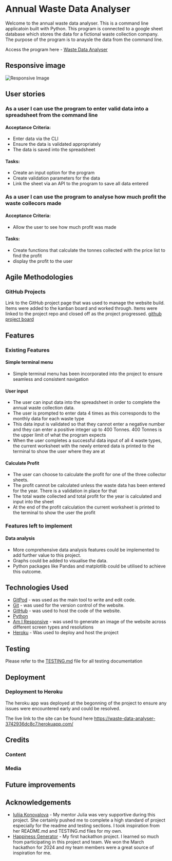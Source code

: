 # Annual Waste Data Analyser 
Welcome to the annual waste data analyser. This is a command line applicatoin built with Python. This program is connected to a google sheet database which stores the data for a fictional waste collection company. The purpose of the program is to anaysle the data from the command line.

Access the program here - [Waste Data Analyser](https://waste-data-analyser-3742936dc8c7.herokuapp.com/)

## Responsive image
![Responsive Image]()
## User stories

### As a user I can use the  program to enter valid data into a spreadsheet from the command line
#### Acceptance Criteria:
- Enter data via the CLI
- Ensure the data is validated appropriately
- The data is saved into the spreadsheet
#### Tasks:
- Create an input option for the program
- Create validation parameters for the data 
- Link the sheet via an API to the program to save all data entered 

### As a user I can use the  program to analyse how much profit the waste collecors made 
#### Acceptance Criteria:
- Allow the user to see how much profit was made
#### Tasks:
- Create functions that calculate the tonnes collected with the price list to find the profit
- display the profit to the user

## Agile Methodologies
### GitHub Projects
Link to the GitHub project page that was used to manage the website build. Items were added to the kanban board and worked through. Items were linked to the project repo and closed off as the project progressed. [github project board](https://github.com/users/fergal92/projects/3/views/1)

## Features
### Existing Features
#### Simple terminal menu
- Simple terminal menu has been incorporated into the project to ensure seamless and consistent navigation 

#### User input
- The user can input data into the spreadsheet in order to complete the annual waste collection data.
- The user is prompted to enter data 4 times as this corresponds to the monthly data for each waste type
- This data input is validated so that they cannot enter a negative number and they can enter a positive integer up to 400 Tonnes. 400 Tonnes is the upper limit of what the program expects
- When the user completes a successful data input of all 4 waste types, the current worksheet with the newly entered data is printed to the terminal to show the user where they are at

#### Calculate Profit
- The user can choose to calculate the profit for one of the three collector sheets.
- The profit cannot be calculated unless the waste data has been entered for the year. There is a validation in place for that
- The total waste collected and total profit for the year is calculated and input into the sheet
- At the end of the profit calculation the current worksheet is printed to the terminal to show the user the profit

### Features left to implement 
#### Data analysis
- More comprehensive data analysis features could be implemented to add further value to this project.
- Graphs could be added to visualise the data.
- Python packages like Pandas and matplotlib could be utilised to achieve this outcome.
## Technologies Used
- [GitPod](https://www.gitpod.io/) - was used as the main tool to write and edit code.
- [Git](https://git-scm.com/) - was used for the version control of the website.
- [GitHub](https://github.com/) - was used to host the code of the website.
- [Python](https://www.python.org/)
- [Am I Responsive](https://ui.dev/amiresponsive) - was used to generate an image of the website across different screen types and resolutions
- [Heroku](https://id.heroku.com/login) - Was used to deploy and host the project

## Testing
Please refer to the [TESTING.md](TESTING.md) file for all testing documentation
## Deployment

### Deployment to Heroku
The heroku app was deployed at the begonning of the project to ensure any issues were encountered early and could be resolved.

The live link to the site can be found here https://waste-data-analyser-3742936dc8c7.herokuapp.com/

## Credits
### Content

### Media

## Future improvements

## Acknowledgements
- [Iuliia Konovalova](https://github.com/IuliiaKonovalova) - My mentor Julia was very supportive during this project. She certainly pushed me to complete a high standard of project especially for the readme and testing sections. I took inspiration from her README.md and TESTING.md files for my own.
- [Happiness Generator](https://github.com/broken-helix/happiness/) - My first hackathon project. I learned so much from participating in this project and team. We won the March hackathon for 2024 and my team members were a great source of inspiration for me.
